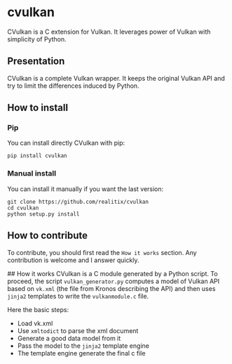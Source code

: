 # cvulkan
CVulkan is a C extension for Vulkan. It leverages power of Vulkan with simplicity of Python.

## Presentation
CVulkan is a complete Vulkan wrapper. It keeps the original Vulkan API and try to limit the differences induced by Python.

## How to install

### Pip
You can install directly CVulkan with pip:
```
pip install cvulkan
```

### Manual install
You can install it manually if you want the last version:
```
git clone https://github.com/realitix/cvulkan
cd cvulkan
python setup.py install
```

## How to contribute
To contribute, you should first read the `How it works` section.
Any contribution is welcome and I answer quickly.

## How it works
CVulkan is a C module generated by a Python script. To proceed, the script `vulkan_generator.py`
computes a model of Vulkan API based on `vk.xml` (the file from Kronos describing the API) and then
uses `jinja2` templates to write the `vulkanmodule.c` file.

Here the basic steps:
 - Load vk.xml
 - Use `xmltodict` to parse the xml document
 - Generate a good data model from it
 - Pass the model to the `jinja2` template engine
 - The template engine generate the final c file

